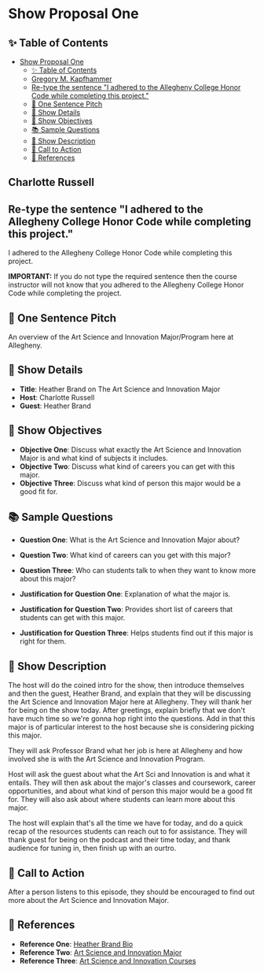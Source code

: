 # Show Proposal One

## ✨ Table of Contents

<!---toc start-->

* [Show Proposal One](#show-proposal-one)
  * [✨ Table of Contents](#-table-of-contents)
  * [Gregory M. Kapfhammer](#gregory-m-kapfhammer)
  * [Re-type the sentence "I adhered to the Allegheny College Honor Code while completing this project."](#re-type-the-sentence-i-adhered-to-the-allegheny-college-honor-code-while-completing-this-project)
  * [🏁 One Sentence Pitch](#-one-sentence-pitch)
  * [🔬 Show Details](#-show-details)
  * [📝 Show Objectives](#-show-objectives)
  * [📚 Sample Questions](#-sample-questions)
  * [🎉 Show Description](#-show-description)
  * [📢 Call to Action](#-call-to-action)
  * [🦜 References](#-references)

<!---toc end-->

## Charlotte Russell

## Re-type the sentence "I adhered to the Allegheny College Honor Code while completing this project."

I adhered to the Allegheny College Honor Code while completing this project.

**IMPORTANT:** If you do not type the required sentence then the course
instructor will not know that you adhered to the Allegheny College Honor Code
while completing the project.

## 🏁 One Sentence Pitch

An overview of the Art Science and Innovation Major/Program here at Allegheny.

## 🔬 Show Details

- **Title**: Heather Brand on The Art Science and Innovation Major
- **Host**: Charlotte Russell
- **Guest**: Heather Brand

## 📝 Show Objectives

- **Objective One**: Discuss what exactly the Art Science and Innovation Major is and what kind of subjects it includes.
- **Objective Two**: Discuss what kind of careers you can get with this major.
- **Objective Three**: Discuss what kind of person this major would be a good fit for.

## 📚 Sample Questions

- **Question One**: What is the Art Science and Innovation Major about?
- **Question Two**: What kind of careers can you get with this major?
- **Question Three**: Who can students talk to when they want to know more about this major?

- **Justification for Question One**: Explanation of what the major is.
- **Justification for Question Two**: Provides short list of careers that students can get with this major.
- **Justification for Question Three**: Helps students find out if this major is right for them.

## 🎉 Show Description

The host will do the coined intro for the show, then introduce themselves and then the guest, Heather Brand, and explain that they will be discussing the Art Science and Innovation Major here at Allegheny. They will thank her for being on the show today. After greetings, explain briefly that we don't have much time so we're gonna hop right into the questions. Add in that this major is of particular interest to the host because she is considering picking this major.

They will ask Professor Brand what her job is here at Allegheny and how involved she is with the Art Science and Innovation Program.

Host will ask the guest about what the Art Sci and Innovation is and what it entails. They will then ask about the major's classes and coursework, career opportunities, and about what kind of person this major would be a good fit for. They will also ask about where students can learn more about this major.

The host will explain that's all the time we have for today, and do a quick recap of the resources students can reach out to for assistance. They will thank guest for being on the podcast and their time today, and thank audience for tuning in, then finish up with an ourtro.

## 📢 Call to Action

After a person listens to this episode, they should be encouraged to find out more about the Art Science and Innovation Major.

## 🦜 References

- **Reference One**: [Heather Brand Bio](https://sites.allegheny.edu/directory/employees/brand-heather/)
- **Reference Two**: [Art Science and Innovation Major](https://allegheny.edu/academics/programs/art-science-innovation/)
- **Reference Three**: [Art Science and Innovation Courses](https://allegheny.edu/academics/programs/art-science-innovation/courses/)
